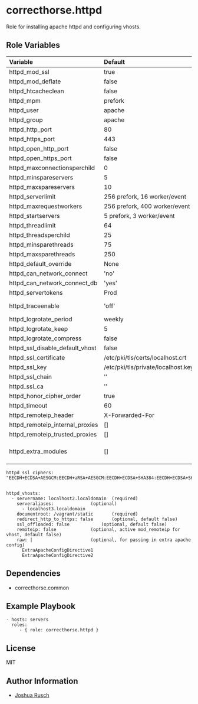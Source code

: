 correcthorse.httpd
=========

Role for installing apache httpd and configuring vhosts.

Role Variables
--------------
| Variable						| Default				| Notes			|
| :---							| :---					| :---			|
| httpd_mod_ssl						| true					| 			|
| httpd_mod_deflate					| false					| enable global deflate rules |
| httpd_htcacheclean					| false					| 	 		|
| httpd_mpm						| prefork				|			|
| httpd_user						| apache				|			|
| httpd_group						| apache				|			|
| httpd_http_port					| 80					|			|
| httpd_https_port					| 443					|			|
| httpd_open_http_port					| false					|			|
| httpd_open_https_port					| false					|			|
| httpd_maxconnectionsperchild				| 0					|			|
| httpd_minspareservers					| 5					| prefork		|
| httpd_maxspareservers					| 10					| prefork		|
| httpd_serverlimit					| 256 prefork, 16 worker/event		| prefork, worker/event |
| httpd_maxrequestworkers				| 256 prefork, 400 worker/event		| prefork, worker/event |
| httpd_startservers					| 5 prefork, 3 worker/event		| prefork, worker/event |
| httpd_threadlimit					| 64	       				| worker/event		|
| httpd_threadsperchild					| 25					| worker/event		|
| httpd_minsparethreads					| 75					| worker/event		|
| httpd_maxsparethreads					| 250					| worker/event		|
| httpd_default_override				| None					| 			|
| httpd_can_network_connect				| 'no'					|			|
| httpd_can_network_connect_db				| 'yes'					|			|
| httpd_servertokens					| Prod					| Major,Minor,Min,Prod,OS,Full |
| httpd_traceenable					| 'off'					| 'off','on','extended' - turn on for RFC 2616 compliancy |
| httpd_logrotate_period				| weekly				| daily, weekly, monthly |
| httpd_logrotate_keep					| 5					| number of rotations to keep |
| httpd_logrotate_compress				| false					| compress logs if true	 |
| httpd_ssl_disable_default_vhost			| false					| disable default ssl vhost |
| httpd_ssl_certificate					| /etc/pki/tls/certs/localhost.crt	|			|
| httpd_ssl_key						| /etc/pki/tls/private/localhost.key	|			|
| httpd_ssl_chain					| '' 					|			|
| httpd_ssl_ca						| ''					|			|
| httpd_honor_cipher_order				| true					|			|
| httpd_timeout						| 60					|			|
| httpd_remoteip_header					| X-Forwarded-For			|			|
| httpd_remoteip_internal_proxies			| []					|			|
| httpd_remoteip_trusted_proxies			| []					|			|
| httpd_extra_modules					| []					| for extra mod_foo packages that don't warrant their own role |

    httpd_ssl_ciphers: "EECDH+ECDSA+AESGCM:EECDH+aRSA+AESGCM:EECDH+ECDSA+SHA384:EECDH+ECDSA+SHA256:EECDH+aRSA+SHA384:EECDH+aRSA+SHA256:EECDH+AESGCM:EECDH:EDH+AESGCM:EDH+aRSA:HIGH:!MEDIUM:!LOW:!aNULL:!eNULL:!LOW:!RC4:!MD5:!EXP:!PSK:!SRP:!DSS"


    httpd_vhosts:
      - servername: localhost2.localdomain	(required)
        serveraliases:				(optional)
          - localhost3.localdomain
        documentroot: /vagrant/static		(required)
        redirect_http_to_https: false		(optional, default false)
        ssl_offloaded: false			(optional, default false)
        remoteip: false				(optional, active mod_remoteip for vhost, default false)
        raw: |	       				(optional, for passing in extra apache config)
          ExtraApacheConfigDirective1
          ExtraApacheConfigDirective2

Dependencies
------------

* correcthorse.common

Example Playbook
----------------

    - hosts: servers
      roles:
         - { role: correcthorse.httpd }

License
-------

MIT

Author Information
------------------

* [Joshua Rusch](https://correct.horse/)
